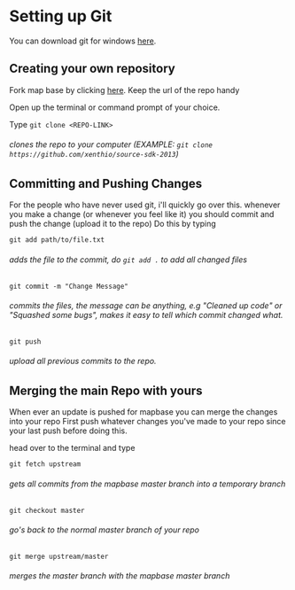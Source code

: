 # Setting up Git

You can download git for windows [here](https://git-scm.com/downloads).

## Creating your own repository

Fork map base by clicking [here](https://github.com/mapbase-source/source-sdk-2013/fork).
Keep the url of the repo handy

Open up the terminal or command prompt of your choice.

Type ```git clone <REPO-LINK>``` 
###### clones the repo to your computer (EXAMPLE: ```git clone https://github.com/xenthio/source-sdk-2013```)

## Committing and Pushing Changes

For the people who have never used git, i'll quickly go over this.
whenever you make a change (or whenever you feel like it) you should commit and push the change (upload it to the repo)
Do this by typing

```git add path/to/file.txt```
###### adds the file to the commit, do ```git add .``` to add all changed files

```git commit -m "Change Message"```
###### commits the files, the message can be anything, e.g "Cleaned up code" or "Squashed some bugs", makes it easy to tell which commit changed what.

```git push```
###### upload all previous commits to the repo.

## Merging the main Repo with yours
When ever an update is pushed for mapbase you can merge the changes into your repo
First push whatever changes you've made to your repo since your last push before doing this.

head over to the terminal and type

```git fetch upstream```
###### gets all commits from the mapbase master branch into a temporary branch

```git checkout master```
###### go's back to the normal master branch of your repo

```git merge upstream/master```
###### merges the master branch with the mapbase master branch
